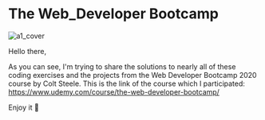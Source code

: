 # The Web_Developer Bootcamp

![a1_cover](https://user-images.githubusercontent.com/60944453/103386247-08d98d80-4b0f-11eb-8958-913ddf78cc49.jpg)



Hello there,

As you can see, I'm trying to share the solutions to nearly all of these coding exercises and the projects from the Web Developer Bootcamp 2020 course by Colt Steele.
This is the link of the course which I participated: https://www.udemy.com/course/the-web-developer-bootcamp/


Enjoy it 🙂
